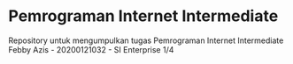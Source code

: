 # Pemrograman Internet Intermediate
Repository untuk mengumpulkan tugas Pemrograman Internet Intermediate
Febby Azis - 20200121032 - SI Enterprise 1/4
